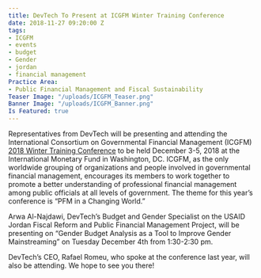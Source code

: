 ```yaml
---
title: DevTech To Present at ICGFM Winter Training Conference
date: 2018-11-27 09:20:00 Z
tags:
- ICGFM
- events
- budget
- Gender
- jordan
- financial management
Practice Area:
- Public Financial Management and Fiscal Sustainability
Teaser Image: "/uploads/ICGFM_Teaser.png"
Banner Image: "/uploads/ICGFM_Banner.png"
Is Featured: true
---
```


Representatives from DevTech will be presenting and attending the International Consortium on Governmental Financial Management (ICGFM) [2018 Winter Training Conference](https://www.icgfm.org/programs/conferences-training/current-conference-information/) to be held December 3-5, 2018 at the International Monetary Fund in Washington, DC. ICGFM, as the only worldwide grouping of organizations and people involved in governmental financial management, encourages its members to work together to promote a better understanding of professional financial management among public officials at all levels of government. The theme for this year’s conference is “PFM in a Changing World.”

Arwa Al-Najdawi, DevTech’s Budget and Gender Specialist on the USAID Jordan Fiscal Reform and Public Financial Management Project, will be presenting on “Gender Budget Analysis as a Tool to Improve Gender Mainstreaming” on Tuesday December 4th from 1:30-2:30 pm. 

DevTech’s CEO, Rafael Romeu, who spoke at the conference last year, will also be attending.  We hope to see you there!
